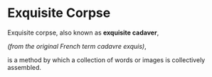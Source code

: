 # Exquisite Corpse

Exquisite corpse, also known as **exquisite cadaver**,
 
*(from the original French term cadavre exquis)*,
 
is a method by which a collection of words or images is collectively assembled.
